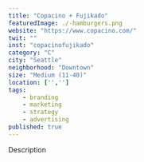 ```yaml
---
title: "Copacino + Fujikado"
featuredImage: ./-hamburgers.png
website: "https://www.copacino.com/"
twit: ""
inst: "copacinofujikado"
category: "C"
city: "Seattle"
neighborhood: "Downtown"
size: "Medium (11-40)"
location: ['','']
tags:
    - branding
    - marketing
    - strategy
    - advertising
published: true
---
```


Description
